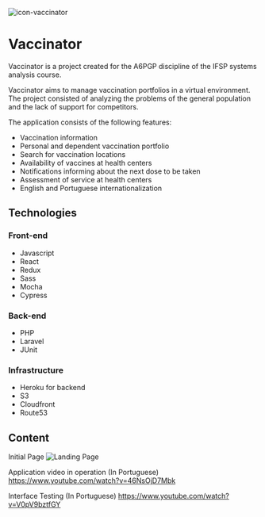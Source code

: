 ![icon-vaccinator](https://github.com/user-attachments/assets/3c9f54f7-9250-4722-aa1f-6d0073d1c726)

# Vaccinator

Vaccinator is a project created for the A6PGP discipline of the IFSP systems analysis course.

Vaccinator aims to manage vaccination portfolios in a virtual environment. The project consisted of analyzing the problems of the general population and the lack of support for competitors.

The application consists of the following features:
- Vaccination information
- Personal and dependent vaccination portfolio
- Search for vaccination locations
- Availability of vaccines at health centers
- Notifications informing about the next dose to be taken
- Assessment of service at health centers
- English and Portuguese internationalization

## Technologies

### Front-end

- Javascript
- React
- Redux
- Sass
- Mocha
- Cypress

### Back-end

- PHP
- Laravel
- JUnit

### Infrastructure

- Heroku for backend
- S3
- Cloudfront
- Route53

## Content

Initial Page
![Landing Page](https://github.com/user-attachments/assets/60c0a08d-aa68-4e12-b036-faeab03ad73a)

Application video in operation (In Portuguese)
https://www.youtube.com/watch?v=46NsOjD7Mbk

Interface Testing (In Portuguese)
https://www.youtube.com/watch?v=V0pV9bztfGY
